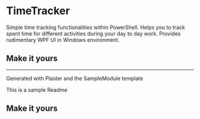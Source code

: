 # TimeTracker

Simple time tracking functionalities within PowerShell. Helps you to track spent time for different activities during your day to day work. Provides rudimentary WPF UI in Windows environment.

## Make it yours

---
Generated with Plaster and the SampleModule template


This is a sample Readme

## Make it yours
